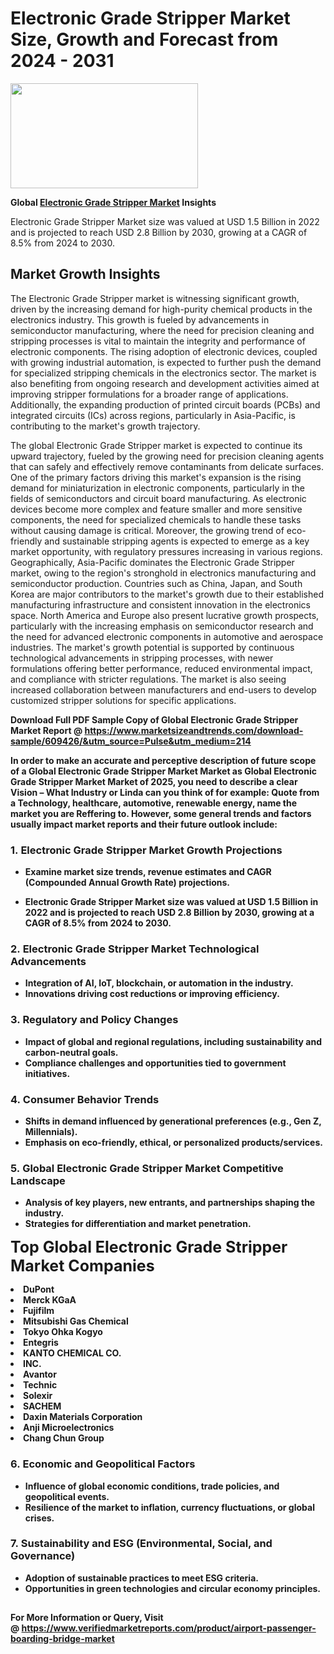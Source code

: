 <H1>Electronic Grade Stripper Market Size, Growth and Forecast from 2024 - 2031</H1><img class="aligncenter size-medium wp-image-584254" src="https://thirdeyenews.in/wp-content/uploads/2024/09/Global-Market-Research-300x168.jpeg" alt="" width="300" height="168" /><p><strong>Global&nbsp;<a href="https://www.marketsizeandtrends.com/download-sample/609426/&amp;utm_source=Pulse&amp;utm_medium=214">Electronic Grade Stripper Market</a> Insights</strong></p><p>Electronic Grade Stripper Market size was valued at USD 1.5 Billion in 2022 and is projected to reach USD 2.8 Billion by 2030, growing at a CAGR of 8.5% from 2024 to 2030.</p><p><h2>Market Growth Insights</h2> <p>The Electronic Grade Stripper market is witnessing significant growth, driven by the increasing demand for high-purity chemical products in the electronics industry. This growth is fueled by advancements in semiconductor manufacturing, where the need for precision cleaning and stripping processes is vital to maintain the integrity and performance of electronic components. The rising adoption of electronic devices, coupled with growing industrial automation, is expected to further push the demand for specialized stripping chemicals in the electronics sector. The market is also benefiting from ongoing research and development activities aimed at improving stripper formulations for a broader range of applications. Additionally, the expanding production of printed circuit boards (PCBs) and integrated circuits (ICs) across regions, particularly in Asia-Pacific, is contributing to the market's growth trajectory.</p> <p><strong></strong></p> <p>The global Electronic Grade Stripper market is expected to continue its upward trajectory, fueled by the growing need for precision cleaning agents that can safely and effectively remove contaminants from delicate surfaces. One of the primary factors driving this market's expansion is the rising demand for miniaturization in electronic components, particularly in the fields of semiconductors and circuit board manufacturing. As electronic devices become more complex and feature smaller and more sensitive components, the need for specialized chemicals to handle these tasks without causing damage is critical. Moreover, the growing trend of eco-friendly and sustainable stripping agents is expected to emerge as a key market opportunity, with regulatory pressures increasing in various regions. Geographically, Asia-Pacific dominates the Electronic Grade Stripper market, owing to the region's stronghold in electronics manufacturing and semiconductor production. Countries such as China, Japan, and South Korea are major contributors to the market's growth due to their established manufacturing infrastructure and consistent innovation in the electronics space. North America and Europe also present lucrative growth prospects, particularly with the increasing emphasis on semiconductor research and the need for advanced electronic components in automotive and aerospace industries. The market's growth potential is supported by continuous technological advancements in stripping processes, with newer formulations offering better performance, reduced environmental impact, and compliance with stricter regulations. The market is also seeing increased collaboration between manufacturers and end-users to develop customized stripper solutions for specific applications. <p><strong></p><p><span class=""><strong>Download Full PDF Sample Copy of Global Electronic Grade Stripper Market Report</strong> @ <a href="https://www.marketsizeandtrends.com/download-sample/609426/&amp;utm_source=Pulse&amp;utm_medium=214" target="_blank">https://www.marketsizeandtrends.com/download-sample/609426/&amp;utm_source=Pulse&amp;utm_medium=214</a></span></p><p>In order to make an accurate and perceptive description of future scope of a Global&nbsp;Electronic Grade Stripper Market Market as Global&nbsp;Electronic Grade Stripper Market Market of 2025, you need to describe a clear Vision &ndash; What Industry or Linda can you think of for example: Quote from a Technology, healthcare, automotive, renewable energy, name the market you are Reffering to. However, some general trends and factors usually impact market reports and their future outlook include:</p><h3>1.&nbsp;<strong>Electronic Grade Stripper Market Growth Projections</strong></h3><ul><li>Examine market size trends, revenue estimates and CAGR (Compounded Annual Growth Rate) projections.</li><li><p>Electronic Grade Stripper Market size was valued at USD 1.5 Billion in 2022 and is projected to reach USD 2.8 Billion by 2030, growing at a CAGR of 8.5% from 2024 to 2030.</p></li></ul><h3>2.&nbsp;<strong>Electronic Grade Stripper Market Technological Advancements</strong></h3><ul><li>Integration of AI, IoT, blockchain, or automation in the industry.</li><li>Innovations driving cost reductions or improving efficiency.</li></ul><h3>3.&nbsp;<strong>Regulatory and Policy Changes</strong></h3><ul><li>Impact of global and regional regulations, including sustainability and carbon-neutral goals.</li><li>Compliance challenges and opportunities tied to government initiatives.</li></ul><h3>4.&nbsp;<strong>Consumer Behavior Trends</strong></h3><ul><li>Shifts in demand influenced by generational preferences (e.g., Gen Z, Millennials).</li><li>Emphasis on eco-friendly, ethical, or personalized products/services.</li></ul><h3>5.&nbsp;<strong>Global Electronic Grade Stripper Market Competitive Landscape</strong></h3><ul><li>Analysis of key players, new entrants, and partnerships shaping the industry.</li><li>Strategies for differentiation and market penetration.</li></ul><p data-pm-slice="1 1 []"><span style="color: inherit; font-family: inherit; font-size: 25px;">Top Global Electronic Grade Stripper Market Companies</span></p><div class="" data-test-id=""><p><li>DuPont</li><li> Merck KGaA</li><li> Fujifilm</li><li> Mitsubishi Gas Chemical</li><li> Tokyo Ohka Kogyo</li><li> Entegris</li><li> KANTO CHEMICAL CO.</li><li> INC.</li><li> Avantor</li><li> Technic</li><li> Solexir</li><li> SACHEM</li><li> Daxin Materials Corporation</li><li> Anji Microelectronics</li><li> Chang Chun Group</li></p></div><h3>6.&nbsp;<strong>Economic and Geopolitical Factors</strong></h3><ul><li>Influence of global economic conditions, trade policies, and geopolitical events.</li><li>Resilience of the market to inflation, currency fluctuations, or global crises.</li></ul><h3>7.&nbsp;<strong>Sustainability and ESG (Environmental, Social, and Governance)</strong></h3><ul><li>Adoption of sustainable practices to meet ESG criteria.</li><li>Opportunities in green technologies and circular economy principles.</li></ul><h2><strong style="font-size: 14px;">For More Information or Query, Visit @&nbsp;</strong><a style="background-color: #ffffff; font-size: 14px;" href="https://www.marketsizeandtrends.com/report/electronic-grade-stripper-market/" target="_blank">https://www.verifiedmarketreports.com/product/airport-passenger-boarding-bridge-market</a></h2>
